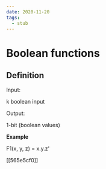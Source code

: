 ```yaml
---
date: 2020-11-20
tags: 
  - stub
---
```


# Boolean functions

## Definition

Input:

k boolean input

Output:

1-bit (boolean values)

**Example**

F1(x, y, z) = x.y.z'

[[565e5cf0]]

